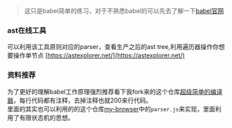 > 这只是babel简单的练习，对于不熟悉babel的可以先去了解一下[babel官网](https://babeljs.io/)
### ast在线工具
可以利用该工具原则对应的parser，查看生产之后的ast tree,利用遍历器操作你想要操作单节点
[https://astexplorer.net/](https://astexplorer.net/)


### 资料推荐
为了更好的理解babel工作原理强烈推荐看下我fork来的这个仓库[超级简单的编译器](https://github.com/Devancn/the-super-tiny-compiler-cn)，每行代码都有注释，去掉注释也就200来行代码。  
里面的其实也可以利用的的这个仓库[my-browser](https://github.com/Devancn/my-browser)中的`parser.js`来实现，里面利用了有限状态机的思想。

